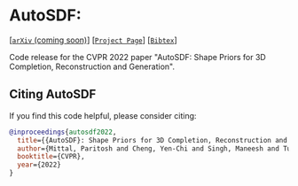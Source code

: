 # AutoSDF:
[[`arXiv` (coming soon)]()]
[[`Project Page`](https://jasonyzhang.com/ners/)]
[[`Bibtex`](#citation)]

Code release for the CVPR 2022 paper "AutoSDF: Shape Priors for 3D Completion, Reconstruction and Generation".











## <a name="citation"></a>Citing AutoSDF

If you find this code helpful, please consider citing:

```BibTeX
@inproceedings{autosdf2022,
  title={{AutoSDF}: Shape Priors for 3D Completion, Reconstruction and Generation},
  author={Mittal, Paritosh and Cheng, Yen-Chi and Singh, Maneesh and Tulsiani, Shubham},
  booktitle={CVPR},
  year={2022}
}
```